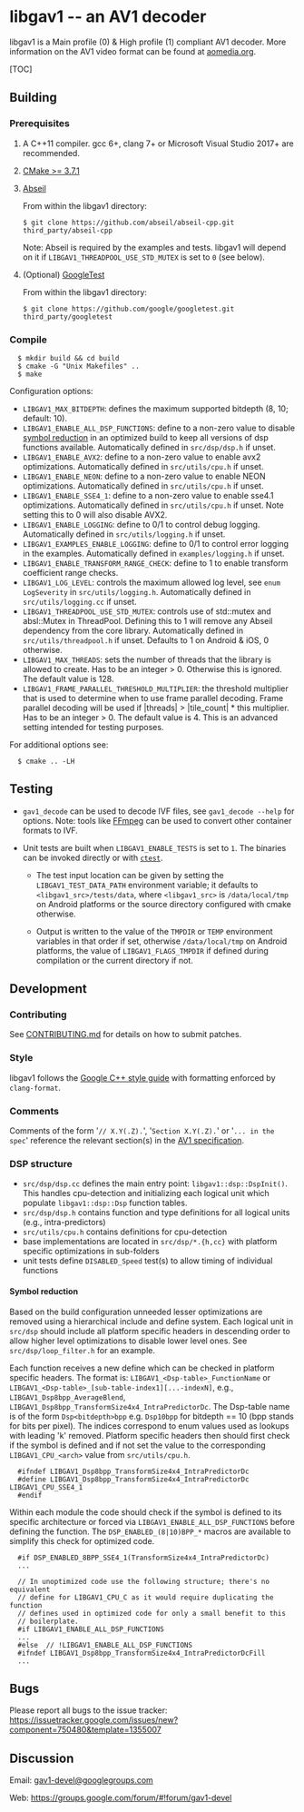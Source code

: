 # libgav1 -- an AV1 decoder

libgav1 is a Main profile (0) & High profile (1) compliant AV1 decoder. More
information on the AV1 video format can be found at
[aomedia.org](https://aomedia.org).

[TOC]

## Building

### Prerequisites

1.  A C++11 compiler. gcc 6+, clang 7+ or Microsoft Visual Studio 2017+ are
    recommended.

2.  [CMake >= 3.7.1](https://cmake.org/download/)

3.  [Abseil](https://abseil.io)

    From within the libgav1 directory:

    ```shell
    $ git clone https://github.com/abseil/abseil-cpp.git third_party/abseil-cpp
    ```

    Note: Abseil is required by the examples and tests. libgav1 will depend on
    it if `LIBGAV1_THREADPOOL_USE_STD_MUTEX` is set to `0` (see below).

4.  (Optional) [GoogleTest](https://github.com/google/googletest)

    From within the libgav1 directory:

    ```shell
    $ git clone https://github.com/google/googletest.git third_party/googletest
    ```

### Compile

```shell
  $ mkdir build && cd build
  $ cmake -G "Unix Makefiles" ..
  $ make
```

Configuration options:

*   `LIBGAV1_MAX_BITDEPTH`: defines the maximum supported bitdepth (8, 10;
    default: 10).
*   `LIBGAV1_ENABLE_ALL_DSP_FUNCTIONS`: define to a non-zero value to disable
    [symbol reduction](#symbol-reduction) in an optimized build to keep all
    versions of dsp functions available. Automatically defined in
    `src/dsp/dsp.h` if unset.
*   `LIBGAV1_ENABLE_AVX2`: define to a non-zero value to enable avx2
    optimizations. Automatically defined in `src/utils/cpu.h` if unset.
*   `LIBGAV1_ENABLE_NEON`: define to a non-zero value to enable NEON
    optimizations. Automatically defined in `src/utils/cpu.h` if unset.
*   `LIBGAV1_ENABLE_SSE4_1`: define to a non-zero value to enable sse4.1
    optimizations. Automatically defined in `src/utils/cpu.h` if unset. Note
    setting this to 0 will also disable AVX2.
*   `LIBGAV1_ENABLE_LOGGING`: define to 0/1 to control debug logging.
    Automatically defined in `src/utils/logging.h` if unset.
*   `LIBGAV1_EXAMPLES_ENABLE_LOGGING`: define to 0/1 to control error logging in
    the examples. Automatically defined in `examples/logging.h` if unset.
*   `LIBGAV1_ENABLE_TRANSFORM_RANGE_CHECK`: define to 1 to enable transform
    coefficient range checks.
*   `LIBGAV1_LOG_LEVEL`: controls the maximum allowed log level, see `enum
    LogSeverity` in `src/utils/logging.h`. Automatically defined in
    `src/utils/logging.cc` if unset.
*   `LIBGAV1_THREADPOOL_USE_STD_MUTEX`: controls use of std::mutex and
    absl::Mutex in ThreadPool. Defining this to 1 will remove any Abseil
    dependency from the core library. Automatically defined in
    `src/utils/threadpool.h` if unset. Defaults to 1 on Android & iOS, 0
    otherwise.
*   `LIBGAV1_MAX_THREADS`: sets the number of threads that the library is
    allowed to create. Has to be an integer > 0. Otherwise this is ignored. The
    default value is 128.
*   `LIBGAV1_FRAME_PARALLEL_THRESHOLD_MULTIPLIER`: the threshold multiplier that
    is used to determine when to use frame parallel decoding. Frame parallel
    decoding will be used if |threads| > |tile_count| * this multiplier. Has to
    be an integer > 0. The default value is 4. This is an advanced setting
    intended for testing purposes.

For additional options see:

```shell
  $ cmake .. -LH
```

## Testing

*   `gav1_decode` can be used to decode IVF files, see `gav1_decode --help` for
    options. Note: tools like [FFmpeg](https://ffmpeg.org) can be used to
    convert other container formats to IVF.

*   Unit tests are built when `LIBGAV1_ENABLE_TESTS` is set to `1`. The binaries
    can be invoked directly or with
    [`ctest`](https://cmake.org/cmake/help/latest/manual/ctest.1.html).

    *   The test input location can be given by setting the
        `LIBGAV1_TEST_DATA_PATH` environment variable; it defaults to
        `<libgav1_src>/tests/data`, where `<libgav1_src>` is `/data/local/tmp`
        on Android platforms or the source directory configured with cmake
        otherwise.

    *   Output is written to the value of the `TMPDIR` or `TEMP` environment
        variables in that order if set, otherwise `/data/local/tmp` on Android
        platforms, the value of `LIBGAV1_FLAGS_TMPDIR` if defined during
        compilation or the current directory if not.

## Development

### Contributing

See [CONTRIBUTING.md](CONTRIBUTING.md) for details on how to submit patches.

### Style

libgav1 follows the
[Google C++ style guide](https://google.github.io/styleguide/cppguide.html) with
formatting enforced by `clang-format`.

### Comments

Comments of the form '`// X.Y(.Z).`', '`Section X.Y(.Z).`' or '`... in the
spec`' reference the relevant section(s) in the
[AV1 specification](http://aomediacodec.github.io/av1-spec/av1-spec.pdf).

### DSP structure

*   `src/dsp/dsp.cc` defines the main entry point: `libgav1::dsp::DspInit()`.
    This handles cpu-detection and initializing each logical unit which populate
    `libgav1::dsp::Dsp` function tables.
*   `src/dsp/dsp.h` contains function and type definitions for all logical units
    (e.g., intra-predictors)
*   `src/utils/cpu.h` contains definitions for cpu-detection
*   base implementations are located in `src/dsp/*.{h,cc}` with platform
    specific optimizations in sub-folders
*   unit tests define `DISABLED_Speed` test(s) to allow timing of individual
    functions

#### Symbol reduction

Based on the build configuration unneeded lesser optimizations are removed using
a hierarchical include and define system. Each logical unit in `src/dsp` should
include all platform specific headers in descending order to allow higher level
optimizations to disable lower level ones. See `src/dsp/loop_filter.h` for an
example.

Each function receives a new define which can be checked in platform specific
headers. The format is: `LIBGAV1_<Dsp-table>_FunctionName` or
`LIBGAV1_<Dsp-table>_[sub-table-index1][...-indexN]`, e.g.,
`LIBGAV1_Dsp8bpp_AverageBlend`,
`LIBGAV1_Dsp8bpp_TransformSize4x4_IntraPredictorDc`. The Dsp-table name is of
the form `Dsp<bitdepth>bpp` e.g. `Dsp10bpp` for bitdepth == 10 (bpp stands for
bits per pixel). The indices correspond to enum values used as lookups with
leading 'k' removed. Platform specific headers then should first check if the
symbol is defined and if not set the value to the corresponding
`LIBGAV1_CPU_<arch>` value from `src/utils/cpu.h`.

```
  #ifndef LIBGAV1_Dsp8bpp_TransformSize4x4_IntraPredictorDc
  #define LIBGAV1_Dsp8bpp_TransformSize4x4_IntraPredictorDc LIBGAV1_CPU_SSE4_1
  #endif
```

Within each module the code should check if the symbol is defined to its
specific architecture or forced via `LIBGAV1_ENABLE_ALL_DSP_FUNCTIONS` before
defining the function. The `DSP_ENABLED_(8|10)BPP_*` macros are available to
simplify this check for optimized code.

```
  #if DSP_ENABLED_8BPP_SSE4_1(TransformSize4x4_IntraPredictorDc)
  ...

  // In unoptimized code use the following structure; there's no equivalent
  // define for LIBGAV1_CPU_C as it would require duplicating the function
  // defines used in optimized code for only a small benefit to this
  // boilerplate.
  #if LIBGAV1_ENABLE_ALL_DSP_FUNCTIONS
  ...
  #else  // !LIBGAV1_ENABLE_ALL_DSP_FUNCTIONS
  #ifndef LIBGAV1_Dsp8bpp_TransformSize4x4_IntraPredictorDcFill
  ...
```

## Bugs

Please report all bugs to the issue tracker:
https://issuetracker.google.com/issues/new?component=750480&template=1355007

## Discussion

Email: gav1-devel@googlegroups.com

Web: https://groups.google.com/forum/#!forum/gav1-devel
